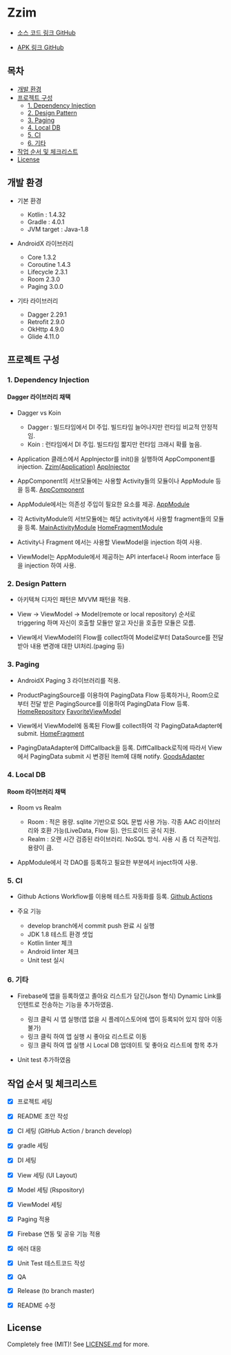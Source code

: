 # Zzim

  * [소스 코드 링크 GitHub](https://github.com/meuus90/Zzim)

  * [APK 링크 GitHub](https://github.com/meuus90/Zzim/zzim-prod-release-0.0.1.apk)


## 목차

- [개발 환경](#개발-환경)
- [프로젝트 구성](#프로젝트-구성)
    - [1. Dependency Injection](#1-dependency-injection)
    - [2. Design Pattern](#2-design-pattern)
    - [3. Paging](#3-paging)
    - [4. Local DB](#4-local-dbi)
    - [5. CI](#5-ci)
    - [6. 기타](#6-기타)
- [작업 순서 및 체크리스트](#작업-순서-및-체크리스트)
- [License](#license)


## 개발 환경

  * 기본 환경
    * Kotlin : 1.4.32
    * Gradle : 4.0.1
    * JVM target : Java-1.8

  * AndroidX 라이브러리
    * Core 1.3.2
    * Coroutine 1.4.3
    * Lifecycle 2.3.1
    * Room 2.3.0
    * Paging 3.0.0

  * 기타 라이브러리
    * Dagger 2.29.1
    * Retrofit 2.9.0
    * OkHttp 4.9.0
    * Glide 4.11.0


## 프로젝트 구성

### 1. Dependency Injection

#### Dagger 라이브러리 채택

  * Dagger vs Koin
    * Dagger : 빌드타임에서 DI 주입. 빌드타임 늘어나지만 런타임 비교적 안정적임.
    * Koin : 런타임에서 DI 주입. 빌드타임 짧지만 런타임 크래시 확률 높음.

  * Application 클래스에서 AppInjector를 init()을 실행하여 AppComponent를 injection.
    [Zzim(Application)](app/src/main/java/com/meuus90/zzim/Zzim.kt)
    [AppInjector](app/src/main/java/com/meuus90/zzim/di/helper/AppInjector.kt)

  * AppComponent의 서브모듈에는 사용할 Activity들의 모듈이나 AppModule 등을 등록.
    [AppComponent](app/src/main/java/com/meuus90/zzim/di/component/AppComponent.kt)

  * AppModule에서는 의존성 주입이 필요한 요소를 제공.
    [AppModule](app/src/main/java/com/meuus90/zzim/di/module/AppModule.kt)

  * 각 ActivityModule의 서브모듈에는 해당 activity에서 사용할 fragment들의 모듈을 등록.
    [MainActivityModule](app/src/main/java/com/meuus90/zzim/di/module/activity/MainActivityModule.kt)
    [HomeFragmentModule](app/src/main/java/com/meuus90/zzim/di/module/fragment/HomeFragmentModule.kt)

  * Activity나 Fragment 에서는 사용할 ViewModel을 injection 하여 사용.

  * ViewModel는 AppModule에서 제공하는 API interface나 Room interface 등을 injection 하여 사용.


### 2. Design Pattern

  * 아키텍쳐 디자인 패턴은 MVVM 패턴을 적용.

  * View -> ViewModel -> Model(remote or local repository) 순서로 triggering 하며 자신이 호출할 모듈만 알고 자신을 호출한 모듈은 모름.

  * View에서 ViewModel의 Flow를 collect하여 Model로부터 DataSource를 전달받아 내용 변경애 대한 UI처리.(paging 등)


### 3. Paging

  * AndroidX Paging 3 라이브러리를 적용.

  * ProductPagingSource를 이용하여 PagingData Flow 등록하거나, Room으로부터 전달 받은 PagingSource를 이용하여 PagingData Flow 등록.
    [HomeRepository](app/src/main/java/com/meuus90/zzim/model/source/remote/repository/HomeRepository.kt)
    [FavoriteViewModel](app/src/main/java/com/meuus90/zzim/viewmodel/FavoriteViewModel.kt)

  * View에서 ViewModel에 동록된 Flow를 collect하여 각 PagingDataAdapter에 submit.
    [HomeFragment](app/src/main/java/com/meuus90/zzim/view/fragment/HomeFragment.kt)

  * PagingDataAdapter에 DiffCallback을 등록. DiffCallback로직에 따라서 View에서 PagingData submit 시 변경된 Item에 대해 notify.
    [GoodsAdapter](app/src/main/java/com/meuus90/zzim/view/adapter/GoodsAdapter.kt)


### 4. Local DB

#### Room 라이브러리 채택

  * Room vs Realm
    * Room : 적은 용량. sqlite 기반으로 SQL 문법 사용 가능. 각종 AAC 라이브러리와 호환 가능(LiveData, Flow 등). 안드로이드 공식 지원.
    * Realm : 오랜 시간 검증된 라이브러리. NoSQL 방식. 사용 시 좀 더 직관적임. 용량이 큼.

  * AppModule에서 각 DAO를 등록하고 필요한 부분에서 inject하여 사용.


### 5. CI

  * Github Actions Workflow를 이용해 테스트 자동화를 등록. 
    [Github Actions](https://github.com/meuus90/Zzim/actions)

  * 주요 기능
    * develop branch에서 commit push 완료 시 실행
    * JDK 1.8 테스트 환경 셋업
    * Kotlin linter 체크
    * Android linter 체크
    * Unit test 실시


### 6. 기타

  * Firebase에 앱을 등록하였고 졸아요 리스트가 담긴(Json 형식) Dynamic Link를 인텐트로 전송하는 기능을 추가하였음.
    * 링크 클릭 시 앱 실행(앱 없을 시 플레이스토어에 앱이 등록되어 있지 않아 이동 불가)
    * 링크 클릭 하여 앱 실행 시 좋아요 리스트로 이동
    * 링크 클릭 하여 앱 실행 시 Local DB 업데이트 및 좋아요 리스트에 항목 추가

  * Unit test 추가하였음


## 작업 순서 및 체크리스트
- [X] 프로젝트 세팅
- [X] README 초안 작성
- [X] CI 세팅 (GitHub Action / branch develop)
- [X] gradle 세팅
- [X] DI 세팅
- [X] View 세팅 (UI Layout)
- [X] Model 세팅 (Rspository)
- [X] ViewModel 세팅
- [X] Paging 적용
- [X] Firebase 연동 및 공유 기능 적용
- [X] 에러 대응
- [X] Unit Test 테스트코드 작성
- [X] QA
- [X] Release (to branch master)
- [X] README 수정


## License

Completely free (MIT)! See [LICENSE.md](LICENSE.md) for more.